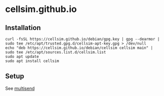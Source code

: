 # cellsim.github.io

## Installation

```
curl -fsSL https://cellsim.github.io/debian/gpg.key | gpg --dearmor | sudo tee /etc/apt/trusted.gpg.d/cellsim-apt-key.gpg > /dev/null
echo "deb https://cellsim.github.io/debian/cellsim cellsim main" | sudo tee /etc/apt/sources.list.d/cellsim.list
sudo apt update
sudo apt install cellsim
```

## Setup

See [multisend](https://github.com/cellsim/multisend#simulation)
